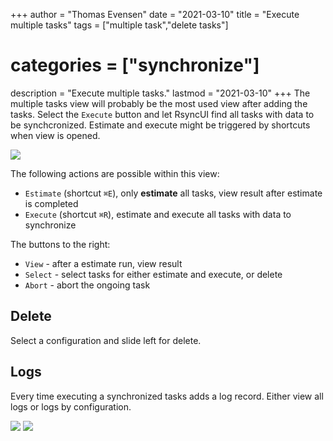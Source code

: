 +++
author = "Thomas Evensen"
date = "2021-03-10"
title =  "Execute multiple tasks"
tags = ["multiple task","delete tasks"]
# categories = ["synchronize"]
description = "Execute multiple tasks."
lastmod = "2021-03-10"
+++
The multiple tasks view will probably be the most used view after adding the tasks. Select the `Execute` button and let RsyncUI find all tasks with data to be synchcronized. Estimate and execute might be triggered by shortcuts when view is opened.

![](/images/multipletasks/multipletasks.png)

The following actions are possible within this view:

- `Estimate` (shortcut `⌘E`), only **estimate** all tasks, view result after estimate is completed
- `Execute` (shortcut `⌘R`), estimate and execute all tasks with data to synchronize

The buttons to the right:

- `View` - after a estimate run, view result
- `Select` - select tasks for either estimate and execute, or delete
- `Abort` - abort the ongoing task

## Delete

Select a configuration and slide left for delete.

## Logs

Every time executing a synchronized tasks adds a log record. Either view all logs or logs by configuration.

![](/images/logs/all.png)
![](/images/logs/byconfig.png)
